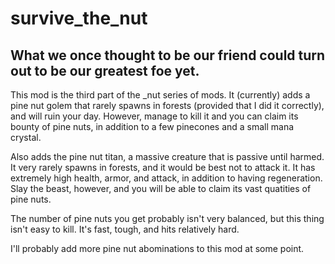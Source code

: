 # survive_the_nut
## What we once thought to be our friend could turn out to be our greatest foe yet.
This mod is the third part of the _nut series of mods. It (currently) adds a pine nut golem that rarely spawns in forests (provided that I did it correctly), and will ruin your day. However, manage to kill it and you can claim its bounty of pine nuts, in addition to a few pinecones and a small mana crystal.

Also adds the pine nut titan, a massive creature that is passive until harmed. It very rarely spawns in forests, and it would be best not to attack it. It has extremely high health, armor, and attack, in addition to having regeneration. Slay the beast, however, and you will be able to claim its vast quatities of pine nuts.

The number of pine nuts you get probably isn't very balanced, but this thing isn't easy to kill. It's fast, tough, and hits relatively hard.

I'll probably add more pine nut abominations to this mod at some point.
